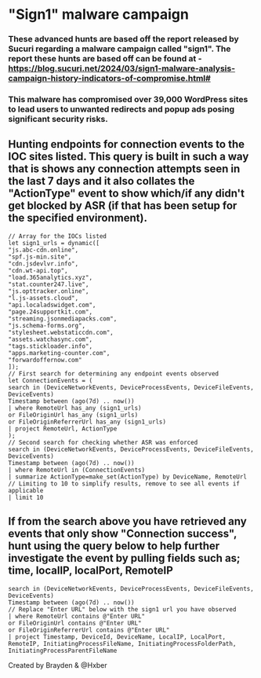 # "Sign1" malware campaign

### These advanced hunts are based off the report released by Sucuri regarding a malware campaign called "sign1". The report these hunts are based off can be found at - https://blog.sucuri.net/2024/03/sign1-malware-analysis-campaign-history-indicators-of-compromise.html#

### This malware has compromised over 39,000 WordPress sites to lead users to unwanted redirects and popup ads posing significant security risks.

## Hunting endpoints for connection events to the IOC sites listed. This query is built in such a way that is shows any connection attempts seen in the last 7 days and it also collates the "ActionType" event to show which/if any didn't get blocked by ASR (if that has been setup for the specified environment).

```KQL
// Array for the IOCs listed
let sign1_urls = dynamic([
"js.abc-cdn.online",
"spf.js-min.site",
"cdn.jsdevlvr.info",
"cdn.wt-api.top",
"load.365analytics.xyz",
"stat.counter247.live",
"js.opttracker.online",
"l.js-assets.cloud",
"api.localadswidget.com",
"page.24supportkit.com",
"streaming.jsonmediapacks.com",
"js.schema-forms.org",
"stylesheet.webstaticcdn.com",
"assets.watchasync.com",
"tags.stickloader.info",
"apps.marketing-counter.com",
"forwardoffernow.com"
]);
// First search for determining any endpoint events observed
let ConnectionEvents = (
search in (DeviceNetworkEvents, DeviceProcessEvents, DeviceFileEvents, DeviceEvents)
Timestamp between (ago(7d) .. now())
| where RemoteUrl has_any (sign1_urls)
or FileOriginUrl has_any (sign1_urls)
or FileOriginReferrerUrl has_any (sign1_urls)
| project RemoteUrl, ActionType
);
// Second search for checking whether ASR was enforced
search in (DeviceNetworkEvents, DeviceProcessEvents, DeviceFileEvents, DeviceEvents)
Timestamp between (ago(7d) .. now())
| where RemoteUrl in (ConnectionEvents)
| summarize ActionType=make_set(ActionType) by DeviceName, RemoteUrl
// Limiting to 10 to simplify results, remove to see all events if applicable
| limit 10
```

## If from the search above you have retrieved any events that only show "Connection success", hunt using the query below to help further investigate the event by pulling fields such as; time, localIP, localPort, RemoteIP

```KQL
search in (DeviceNetworkEvents, DeviceProcessEvents, DeviceFileEvents, DeviceEvents)
Timestamp between (ago(7d) .. now())
// Replace "Enter URL" below with the sign1 url you have observed
| where RemoteUrl contains @"Enter URL"
or FileOriginUrl contains @"Enter URL"
or FileOriginReferrerUrl contains @"Enter URL"
| project Timestamp, DeviceId, DeviceName, LocalIP, LocalPort, RemoteIP, InitiatingProcessFileName, InitiatingProcessFolderPath, InitiatingProcessParentFileName
```

Created by Brayden & @Hxber
